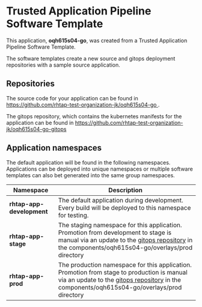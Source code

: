 # Trusted Application Pipeline Software Template

This application, **oqh615s04-go**, was created from a Trusted Application Pipeline Software Template.

The software templates create a new source and gitops deployment repositories with a sample source application. 

## Repositories

The source code for your application can be found in [https://github.com/rhtap-test-organization-jk/oqh615s04-go ](https://github.com/rhtap-test-organization-jk/oqh615s04-go ).
 
The gitops repository, which contains the kubernetes manifests for the application can be found in 
[https://github.com/rhtap-test-organization-jk/oqh615s04-go-gitops ](https://github.com/rhtap-test-organization-jk/oqh615s04-go-gitops ) 

## Application namespaces 

The default application will be found in the following namespaces. Applications can be deployed into unique namespaces or multiple software templates can also bet generated into the same group namespaces.  

|  Namespace   |  Description   |  
| -------- | -------- |   
| **rhtap-app-development** | The default application during development. Every build will be deployed to this namespace for testing. | 
| **rhtap-app-stage** | The staging namespace for this application. Promotion from development to stage is manual via an update to the [gitops repository](https://github.com/rhtap-test-organization-jk/oqh615s04-go-gitops ) in the components/oqh615s04-go/overlays/prod directory |  
| **rhtap-app-prod** | The production namespace for this application. Promotion from stage to production is manual via an update to the [gitops repository](https://github.com/rhtap-test-organization-jk/oqh615s04-go-gitops ) in the components/oqh615s04-go/overlays/prod directory | 